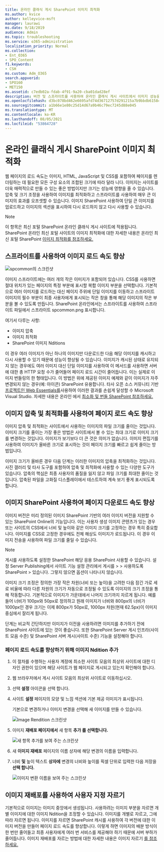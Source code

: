 ```yaml
---
title: 온라인 클래식 게시 SharePoint 이미지 최적화
ms.author: kvice
author: kelleyvice-msft
manager: laurawi
ms.date: 9/18/2019
audience: Admin
ms.topic: troubleshooting
ms.service: o365-administration
localization_priority: Normal
ms.collection:
- Ent_O365
- SPO_Content
f1.keywords:
- CSH
ms.custom: Adm_O365
search.appverid:
- SPO160
- MET150
ms.assetid: c7edb02a-fdab-4f91-9a20-cba01dad28ef
description: 버전 및 스프라이트를 사용하여 온라인 클래식 게시 사이트에서 이미지 성능을 SharePoint 방법을 학습합니다.
ms.openlocfilehash: d3bc078bd462e6695afd74d36712757d291215a7b9bbdb6158c1862c034f8158
ms.sourcegitcommit: a1b66e1e80c25d14d67a9b46c79ec7245d88e045
ms.translationtype: MT
ms.contentlocale: ko-KR
ms.lasthandoff: 08/05/2021
ms.locfileid: "53864728"
---
```

# <a name="image-optimization-for-sharepoint-online-classic-publishing-sites"></a>온라인 클래식 게시 SharePoint 이미지 최적화

웹 페이지의 로드 속도는 이미지, HTML, JavaScript 및 CSS를 포함하여 페이지를 렌더링하는 데 필요한 모든 구성 요소의 조합된 크기에 따라 달라 니다. 이미지는 사이트를 더욱 매력적으로 만들 수 있는 좋은 방법이지만 크기는 성능에 영향을 줄 수 있습니다. 압축 및 크기 조정을 사용하여 이미지를 최적화하고 스프라이트를 사용하여 매우 큰 이미지의 효과를 오프셋할 수 있습니다. 이미지 SharePoint 사용하여 단일 큰 이미지를 업로드하고 이미지의 섹션을 표시하여 다시 로드하지 않고 다시 사용할 수 있습니다.

>[!NOTE]
>이 항목은 최신 포털 SharePoint 온라인 클래식 게시 사이트에 적용됩니다. SharePoint 온라인 최신 포털 사이트의 이미지 최적화에 대한 자세한 내용은 온라인 최신 포털 SharePoint [이미지 최적화를 참조하세요.](modern-image-optimization.md)
  
## <a name="using-sprites-to-speed-up-image-loading"></a>스프라이트를 사용하여 이미지 로드 속도 향상

![spcommon의 스크린샷](../media/cc5cdee1-8e54-4537-9a8a-8854f4ee849f.png)

이미지 스프라이트에는 여러 개의 작은 이미지가 포함되어 있습니다. CSS를 사용하면 절대 위치가 있는 페이지의 특정 부분에 표시할 복합 이미지 부분을 선택합니다. 기본적으로 여러 이미지를 로드하는 대신 페이지 주위에 단일 이미지를 이동하고 스프라이트 이미지의 필수 부분이 최종 사용자에게 표시되는 작은 창을 통해 해당 이미지의 작은 부분을 볼 수 있도록 만듭니다. SharePoint 온라인에서는 스프라이트를 사용하여 스프라이트 파일에서 스프라이트 spcommon.png 표시합니다.

여기서 다루는 사항:
- 이미지 압축
- 이미지 최적화
- SharePoint 이미지 Nditions
   
이 경우 여러 이미지가 아닌 하나의 이미지만 다운로드한 다음 해당 이미지를 캐시하고 다시 사용할 수 있기 때문에 성능이 향상될 수 있습니다. 이미지가 캐시된 상태로 유지되지 않는 경우에도 여러 이미지 대신 단일 이미지를 사용하여 이 메서드를 사용하면 서버에 대한 총 HTTP 요청 수가 줄어들어 페이지 로드 시간이 줄어듭니다. 이는 실제로 이미지 번들링의 한 형태입니다. 이 방법은 위에 제공된 이미지 예제와 같이 이미지가 자주 변경되지 않는 경우(예: 아이콘) SharePoint 유용합니다. 타사 오픈 소스 커뮤니티 기반 [프로젝트인 Web Essentials를](https://vswebessentials.com/)사용하여 이러한 결과를 손쉽게 달성할 수 Microsoft Visual Studio. 자세한 내용은 온라인 에서 [최소화 및 번들 SharePoint 참조하세요.](./minification-and-bundling-in-sharepoint-online.md)
  
## <a name="using-image-compression-and-optimization-to-speed-up-page-loading"></a>이미지 압축 및 최적화를 사용하여 페이지 로드 속도 향상

이미지 압축 및 최적화는 사이트에서 사용하는 이미지의 파일 크기를 줄이는 것입니다. 이미지 크기를 줄이는 가장 좋은 방법은 사이트에서 볼 수 있는 최대 크기로 이미지 크기를 변경하는 것입니다. 이미지가 보기보다 더 큰 것은 의미가 없습니다. 이미지 편집기를 사용하여 이미지가 올바른 크기로 표시하는 것이 페이지 크기를 빠르고 쉽게 줄이는 방법입니다.
  
이미지 크기가 올바른 경우 다음 단계는 이러한 이미지의 압축을 최적화하는 것입니다. 사진 갤러리 및 타사 도구를 포함하여 압축 및 최적화에 사용할 수 있는 다양한 도구가 있습니다. 압축의 핵심은 최종 사용자의 품질을 잃지 않고 파일 크기를 최대한 줄이는 것입니다. 압축된 파일을 고화질 디스플레이에서 테스트하여 계속 보기 좋게 표시되도록 합니다.
  
## <a name="speed-up-page-downloads-by-using-sharepoint-image-renditions"></a>이미지 SharePoint 사용하여 페이지 다운로드 속도 향상

이미지 버전은 미리 정의된 이미지 SharePoint 기반의 여러 이미지 버전을 지원할 수 있는 SharePoint Online의 기능입니다. 이는 사용자 생성 이미지 콘텐츠가 있는 경우 또는 사이트의 CSS에서 너비 및 높이와 같은 이미지 크기를 고정하는 경우 특히 중요합니다. 이미지를 CSS로 고정한 경우에도 전체 해상도 이미지가 로드됩니다. 이 경우 이미지 전송을 사용하여 파일 크기를 줄일 수 있습니다.
  
> [!NOTE]
> 게시를 사용하도록 설정한 SharePoint 해당 응용 SharePoint 사용할 수 있습니다. 설정 Server Publishing에서 사이트 기능 설정 관리에서 게시를 \> \> 사용하도록 SharePoint \> 있습니다. 그렇지 않으면 옵션이 나타나지 않습니다.
  
이미지 크기 조정은 정의한 가장 작은 차원(너비 또는 높이)을 고려한 다음 잠긴 가로 세로 비율에 따라 다른 차원의 크기가 자동으로 조정될 수 있도록 이미지의 크기 조정을 통해 작동합니다. 기본적으로 이미지가 가운데에서 나머지 크기까지 자르게 됩니다. 예를 들어 너비가 100px와 50px로 정의하고 원래 이미지가 너비와 800px의 너비가 1000px인 경우 크기는 이제 800px가 50px로, 1000px 차원(현재 62.5px)이 이미지 중심에서 잘리게 됩니다.
  
단계는 비교적 간단하지만 이미지가 이전을 사용하려면 이미지를 추가하기 전에 SharePoint 사이트에 있는 것이 좋습니다. 또한 SharePoint Server 게시 인프라(사이트 모음 수준) 및 SharePoint 서버 게시(사이트 수준) 기능을 설정해야 합니다.
  
### <a name="add-an-image-rendition-to-speed-up-page-loading"></a>페이지 로드 속도를 향상하기 위해 이미지 Ndition 추가
  
1. 이 절차를 수행하는 사용자 계정에 최소한 사이트 모음의 최상위 사이트에 대한 디자인 권한이 있으며 해당 사이트가 웹 페이지로 게시되고 있는지 확인해야 합니다.

2. 웹 브라우저에서 게시 사이트 모음의 최상위 사이트로 이동하십시오.

3. 선택 **설정** 아이콘을 선택 합니다.

4. 사이트 **설정** 페이지의 모양 및  느낌 섹션에 기본 제공 이미지가 표시됩니다.

    기본으로 변경하거나 이미지 변경을 선택해  새 이미지를 만들 수 있습니다.

    ![Image Rendition 스크린샷](../media/eaae0d53-657d-47ef-b687-65c5167eae4d.PNG)
  
5. 이미지 **재배포 페이지에서** 새 항목 **추가 를 선택합니다.**

    ![새 항목 추가를 보여 주는 스크린샷](../media/8cede22e-52bf-4d9d-99cb-162f2f6ce92b.PNG)
  
6. 새 **이미지 재배포** 페이지의 이름  상자에 해당 변경의 이름을 입력합니다.

7. 너비 **및** 높이 텍스트 **상자에** 변경의 너비와 높이를 픽셀 단위로 입력한 다음 저장을 **선택 합니다.**

    ![이미지 변환 이름을 보여 주는 스크린샷](../media/5a6119ed-c163-40df-a4db-ec629d15607d.PNG)
  
## <a name="custom-cropping-with-image-renditions"></a>이미지 재배포를 사용하여 사용자 지정 자르기

기본적으로 이미지는 이미지 중앙에서 생성됩니다. 사용하려는 이미지 부분을 자르면 개별 이미지에 대한 이미지 Ndition을 조정할 수 있습니다. 이미지를 개별로 자르고, 그에 따라 자르면 됩니다. 이미지를 자르면 SharePoint 캐시를 사용하여 각 버전에 대한 이미지 버전을 만들어 페이지 로드 속도를 향상합니다. 이렇게 하면 이미지의 배분 방식이 한 번만 줄어들고 최종 사용자에게 여러 번 서비스를 제공해야 하기 때문에 서버 부하가 줄어듭니다. 이미지 재배포를 자르는 방법에 대한 자세한 내용은 이미지 자르기 [를 참조하세요.](/sharepoint/dev/general-development/sharepoint-design-manager-device-channels)
